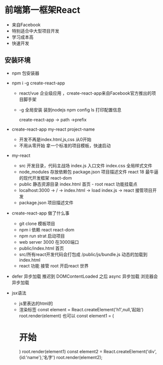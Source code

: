 # 前端第一框架React

- 来自Facebook
- 特别适合中大型项目开发
- 学习成本高
- 快速开发


## 安装环境
- npm 包安装器

- npm i -g create-react-app 
    - react/vue 企业级应用 ，create-react-app来自Facebook官方推出的项目脚手架
    - -g 全局安装 装到nodejs
        npm config ls 打印配置信息

        create-react-app -> path ->prefix

- create-react-app my-react  project-name
    - 开发不再是index.html,js,css 
        从0开始       
    -  不用从零开始 拿一个标准的项目模板，快速启动

- my-react
    - src 开发目录，代码主战场
        index.js 入口文件
        index.css 全局样式文件
    - node_modules 存放依赖包
        package.json 项目描述文件
        react 18 最牛逼的现代开发框架
        react-dom   
    - public 静态资源目录
        index.html 首页
            - root react 功能挂载点
    - localhost:3000 -> / -> index.html -> load index.js -> react 接管项目开发
    - package.json 项目描述文件

- create-react-app 做了什么事
    - git clone 模板项目
    - npm i 依赖 react react-dom
    - npm run strat 启动项目
    - web server  3000 在3000端口
    - public/index.html 首页
    - src/所有react开发代码会打包成 /public/js/bundle.js 动态的加载到index.html
    - react 功能 接管 root 开启react 世界

- defer 异步加载 
        推迟到 DOMContentLoaded 之后 
        async 异步加载   浏览器会异步加载

- jsx语法
    - js里表达的html的
    - 渲染标签
        const element =  React.createElement('h1',null,'起始')
        root.render(element)
         也可以 const element1 = (<h1>开始</h1>)
        root.render(element1)
        const element2 = React.createElement('div',{id:'name'},'名字')
        root.render(element2);